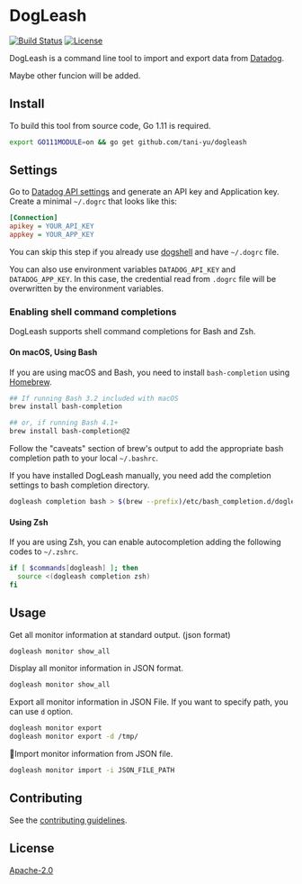 # DogLeash

[![Build Status](https://travis-ci.com/tani-yu/dogleash.svg?token=gx8YmzzZyXuG4grwEWXa&branch=master)](https://travis-ci.com/tani-yu/dogleash)
[![License](https://img.shields.io/badge/License-Apache%202.0-blue.svg)](https://github.com/tani-yu/dogleash/blob/master/LICENSE)

DogLeash is a command line tool to import and export data from [Datadog](https://www.datadoghq.com/).

Maybe other funcion will be added.

## Install

To build this tool from source code, Go 1.11 is required.

```bash
export GO111MODULE=on && go get github.com/tani-yu/dogleash
```

## Settings

Go to [Datadog API settings](https://app.datadoghq.com/account/settings#api) and generate an API key and Application key.
Create a minimal `~/.dogrc` that looks like this:

```ini
[Connection]
apikey = YOUR_API_KEY
appkey = YOUR_APP_KEY
```

You can skip this step if you already use [dogshell](https://docs.datadoghq.com/developers/faq/dogshell-quickly-use-datadog-s-api-from-terminal-shell/) and have `~/.dogrc` file.

You can also use environment variables `DATADOG_API_KEY` and `DATADOG_APP_KEY`.
In this case, the credential read from `.dogrc` file will be overwritten by the environment variables.

### Enabling shell command completions

DogLeash supports shell command completions for Bash and Zsh.

#### On macOS, Using Bash

If you are using macOS and Bash, you need to install `bash-completion` using [Homebrew](https://brew.sh/).

```bash
## If running Bash 3.2 included with macOS
brew install bash-completion

## or, if running Bash 4.1+
brew install bash-completion@2
```

Follow the "caveats" section of brew's output to add the appropriate bash completion path to your local `~/.bashrc`.

If you have installed DogLeash manually, you need add the completion settings to bash completion directory.

```bash
dogleash completion bash > $(brew --prefix)/etc/bash_completion.d/dogleash
```

#### Using Zsh

If you are using Zsh, you can enable autocompletion adding the following codes to `~/.zshrc`.

```zsh
if [ $commands[dogleash] ]; then
  source <(dogleash completion zsh)
fi
```

## Usage

Get all monitor information at standard output. (json format)

```bash
dogleash monitor show_all
```

Display all monitor information in JSON format.

```bash
dogleash monitor show_all
```

Export all monitor information in JSON File. If you want to specify path, you can use `d` option.

```bash
dogleash monitor export
dogleash monitor export -d /tmp/
```

Import monitor information from JSON file.

```bash
dogleash monitor import -i JSON_FILE_PATH
```

## Contributing

See the [contributing guidelines](CONTRIBUTING.md).

## License

[Apache-2.0](LICENSE)
